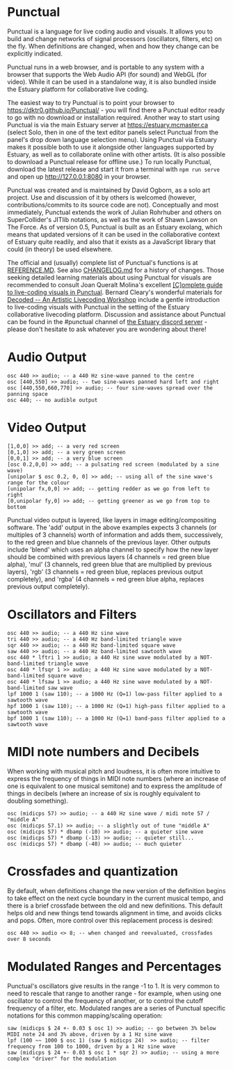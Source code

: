 # Punctual

Punctual is a language for live coding audio and visuals. It allows you to build and change networks of signal processors (oscillators, filters, etc) on the fly. When definitions are changed, when and how they change can be explicitly indicated.

Punctual runs in a web browser, and is portable to any system with a browser that supports the Web Audio API (for sound) and WebGL (for video). While it can be used in a standalone way, it is also bundled inside the Estuary platform for collaborative live coding.

The easiest way to try Punctual is to point your browser to https://dktr0.github.io/Punctual/ - you will find there a Punctual editor ready to go with no download or installation required. Another way to start using Punctual is via the main Estuary server at https://estuary.mcmaster.ca (select Solo, then in one of the text editor panels select Punctual from the panel's drop down language selection menu). Using Punctual via Estuary makes it possible both to use it alongside other languages supported by Estuary, as well as to collaborate online with other artists. (It is also possible to download a Punctual release for offline use.) To run locally Punctual, download the latest release and start it from a terminal with `npm run serve` and open up http://127.0.0.1:8080 in your browser.

Punctual was created and is maintained by David Ogborn, as a solo art project. Use and discussion of it by others is welcomed (however, contributions/commits to its source code are not). Conceptually and most immediately, Punctual extends the work of Julian Rohrhuber and others on SuperCollider's JITlib notations, as well as the work of Shawn Lawson on The Force. As of version 0.5, Punctual is built as an Estuary exolang, which means that updated versions of it can be used in the collaborative context of Estuary quite readily, and also that it exists as a JavaScript library that could (in theory) be used elsewhere.

The official and (usually) complete list of Punctual's functions is at [REFERENCE.MD](REFERENCE.md). See also [CHANGELOG.md](CHANGELOG.md) for a history of changes. Those seeking detailed learning materials about using Punctual for visuals are recommended to consult Joan Queralt Molina's excellent [[C]omplete guide to live-coding visuals in Punctual](https://punctual.savamala.top/). Bernard Cleary's wonderful materials for [Decoded -- An Artistic Livecoding Workshop](https://decoded.livecode.au/#/) include a gentle introduction to live-coding visuals with Punctual in the setting of the Estuary collaborative livecoding platform. Discussion and assistance about Punctual can be found in the #punctual channel of [the Estuary discord server](https://bit.ly/EstuaryDiscord) - please don't hesitate to ask whatever you are wondering about there!

# Audio Output

```
osc 440 >> audio; -- a 440 Hz sine-wave panned to the centre
osc [440,550] >> audio; -- two sine-waves panned hard left and right
osc [440,550,660,770] >> audio; -- four sine-waves spread over the panning space
osc 440; -- no audible output
```

# Video Output

```
[1,0,0] >> add; -- a very red screen
[0,1,0] >> add; -- a very green screen
[0,0,1] >> add; -- a very blue screen
[osc 0.2,0,0] >> add; -- a pulsating red screen (modulated by a sine wave)
[unipolar $ osc 0.2, 0, 0] >> add; -- using all of the sine wave's range for the colour
[unipolar fx,0,0] >> add; -- getting redder as we go from left to right
[0,unipolar fy,0] >> add; -- getting greener as we go from top to bottom
```

Punctual video output is layered, like layers in image editing/compositing software. The 'add' output in the above examples expects 3 channels (or multiples of 3 channels) worth of information and adds them, successively, to the red green and blue channels of the previous layer. Other outputs include 'blend' which uses an alpha channel to specify how the new layer should be combined with previous layers (4 channels = red green blue alpha), 'mul' (3 channels, red green blue that are multiplied by previous layers), 'rgb' (3 channels = red green blue, replaces previous output completely), and 'rgba' (4 channels = red green blue alpha, replaces previous output completely).

# Oscillators and Filters

```
osc 440 >> audio; -- a 440 Hz sine wave
tri 440 >> audio; -- a 440 Hz band-limited triangle wave
sqr 440 >> audio; -- a 440 Hz band-limited square wave
saw 440 >> audio; -- a 440 Hz band-limited sawtooth wave
osc 440 * lftri 1 >> audio; a 440 Hz sine wave modulated by a NOT-band-limited triangle wave
osc 440 * lfsqr 1 >> audio; a 440 Hz sine wave modulated by a NOT-band-limited square wave
osc 440 * lfsaw 1 >> audio; a 440 Hz sine wave modulated by a NOT-band-limited saw wave
lpf 1000 1 (saw 110); -- a 1000 Hz (Q=1) low-pass filter applied to a sawtooth wave
hpf 1000 1 (saw 110); -- a 1000 Hz (Q=1) high-pass filter applied to a sawtooth wave
bpf 1000 1 (saw 110); -- a 1000 Hz (Q=1) band-pass filter applied to a sawtooth wave
```

# MIDI note numbers and Decibels

When working with musical pitch and loudness, it is often more intuitive to express
the frequency of things in MIDI note numbers (where an increase of one is equivalent
  to one musical semitone) and to express the amplitude of things in decibels (where
    an increase of six is roughly equivalent to doubling something).

```
osc (midicps 57) >> audio; -- a 440 Hz sine wave / midi note 57 / "middle A"
osc (midicps 57.1) >> audio; -- a slightly out of tune "middle A"
osc (midicps 57) * dbamp (-10) >> audio; -- a quieter sine wave
osc (midicps 57) * dbamp (-13) >> audio; -- quieter still...
osc (midicps 57) * dbamp (-40) >> audio; -- much quieter
```

# Crossfades and quantization

By default, when definitions change the new version of the definition begins to take
effect on the next cycle boundary in the current musical tempo, and there is a brief
crossfade between the old and new definitions. This default helps old and new things
tend towards alignment in time, and avoids clicks and pops. Often, more control over
this replacement process is desired:

```
osc 440 >> audio <> 8; -- when changed and reevaluated, crossfades over 8 seconds
```

# Modulated Ranges and Percentages

Punctual's oscillators give results in the range -1 to 1. It is very common to need
to rescale that range to another range - for example, when using one oscillator to
control the frequency of another, or to control the cutoff frequency of a filter, etc.
Modulated ranges are a series of Punctual specific notations for this common
mapping/scaling operation:

```
saw (midicps $ 24 +- 0.03 $ osc 1) >> audio; -- go between 3% below MIDI note 24 and 3% above, driven by a 1 Hz sine wave
lpf (100 ~~ 1000 $ osc 1) (saw $ midicps 24)  >> audio; -- filter frequency from 100 to 1000, driven by a 1 Hz sine wave
saw (midicps $ 24 +- 0.03 $ osc 1 * sqr 2) >> audio; -- using a more complex "driver" for the modulation
```
